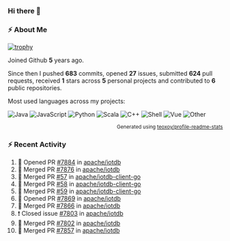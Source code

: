 ### Hi there 👋

### :zap: About Me

[![trophy](https://github-profile-trophy.vercel.app/?username=HTHou&theme=onedark)](https://github.com/ryo-ma/github-profile-trophy)
   
Joined Github **5** years ago.

Since then I pushed **683** commits, opened **27** issues, submitted **624** pull requests, received **1** stars across **5** personal projects and contributed to **6** public repositories.

Most used languages across my projects:

![Java](https://img.shields.io/static/v1?style=flat-square&label=%E2%A0%80&color=555&labelColor=%23b07219&message=Java%EF%B8%B194.4%25)
![JavaScript](https://img.shields.io/static/v1?style=flat-square&label=%E2%A0%80&color=555&labelColor=%23f1e05a&message=JavaScript%EF%B8%B11.4%25)
![Python](https://img.shields.io/static/v1?style=flat-square&label=%E2%A0%80&color=555&labelColor=%233572A5&message=Python%EF%B8%B10.7%25)
![Scala](https://img.shields.io/static/v1?style=flat-square&label=%E2%A0%80&color=555&labelColor=%23c22d40&message=Scala%EF%B8%B10.6%25)
![C++](https://img.shields.io/static/v1?style=flat-square&label=%E2%A0%80&color=555&labelColor=%23f34b7d&message=C%2B%2B%EF%B8%B10.6%25)
![Shell](https://img.shields.io/static/v1?style=flat-square&label=%E2%A0%80&color=555&labelColor=%2389e051&message=Shell%EF%B8%B10.4%25)
![Vue](https://img.shields.io/static/v1?style=flat-square&label=%E2%A0%80&color=555&labelColor=%2341b883&message=Vue%EF%B8%B10.3%25)
![Other](https://img.shields.io/static/v1?style=flat-square&label=%E2%A0%80&color=555&labelColor=%23ededed&message=Other%EF%B8%B11.2%25)

<p align="right"><sub>Generated using <a href="https://github.com/marketplace/actions/profile-readme-stats">teoxoy/profile-readme-stats</a></sub></p>


<!--![](https://github.com/HTHou/HTHou/blob/output/github-contribution-grid-snake.svg)-->

<!--![Haonan Hou's github stats](https://github-readme-stats.vercel.app/api?username=HTHou&count_private=true&show_icons=true&theme=onedark)-->

<!--![Haonan Hou's wakatime stats](https://github-readme-stats.vercel.app/api/wakatime?username=HTHou&layout=compact&theme=onedark)-->

<!--![Top Langs](https://github-readme-stats.vercel.app/api/top-langs/?username=HTHou&theme=onedark&layout=compact)-->

### :zap: Recent Activity
<!--START_SECTION:activity-->
1. 💪 Opened PR [#7884](https://github.com/apache/iotdb/pull/7884) in [apache/iotdb](https://github.com/apache/iotdb)
2. 🎉 Merged PR [#7876](https://github.com/apache/iotdb/pull/7876) in [apache/iotdb](https://github.com/apache/iotdb)
3. 🎉 Merged PR [#57](https://github.com/apache/iotdb-client-go/pull/57) in [apache/iotdb-client-go](https://github.com/apache/iotdb-client-go)
4. 🎉 Merged PR [#58](https://github.com/apache/iotdb-client-go/pull/58) in [apache/iotdb-client-go](https://github.com/apache/iotdb-client-go)
5. 🎉 Merged PR [#59](https://github.com/apache/iotdb-client-go/pull/59) in [apache/iotdb-client-go](https://github.com/apache/iotdb-client-go)
6. 💪 Opened PR [#7869](https://github.com/apache/iotdb/pull/7869) in [apache/iotdb](https://github.com/apache/iotdb)
7. 🎉 Merged PR [#7866](https://github.com/apache/iotdb/pull/7866) in [apache/iotdb](https://github.com/apache/iotdb)
8. ❗️ Closed issue [#7803](https://github.com/apache/iotdb/issues/7803) in [apache/iotdb](https://github.com/apache/iotdb)
9. 🎉 Merged PR [#7802](https://github.com/apache/iotdb/pull/7802) in [apache/iotdb](https://github.com/apache/iotdb)
10. 🎉 Merged PR [#7857](https://github.com/apache/iotdb/pull/7857) in [apache/iotdb](https://github.com/apache/iotdb)
<!--END_SECTION:activity-->

<!--
**HTHou/HTHou** is a ✨ _special_ ✨ repository because its `README.md` (this file) appears on your GitHub profile.

Here are some ideas to get you started:

- 🔭 I’m currently working on ...
- 🌱 I’m currently learning ...
- 👯 I’m looking to collaborate on ...
- 🤔 I’m looking for help with ...
- 💬 Ask me about ...
- 📫 How to reach me: ...
- 😄 Pronouns: ...
- ⚡ Fun fact: ...
-->
